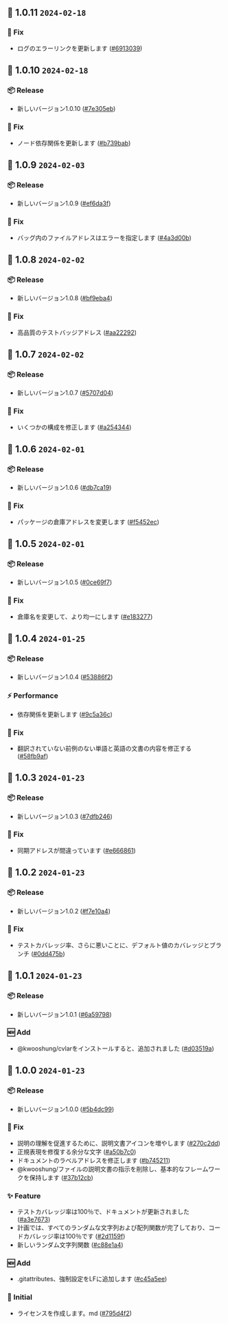 ## 🎉 1.0.11 `2024-02-18`
### 🐛 Fix
- ログのエラーリンクを更新します ([#6913039](https://github.com/kwooshung/Randoms/commit/691303914f7b1b255dc59fda09d0667fc797cdfc))

## 🎉 1.0.10 `2024-02-18`
### 📦 Release
- 新しいバージョン1.0.10 ([#7e305eb](https://github.com/kwooshung/Randoms/commit/7e305ebde44ec71d946eb4dd3d5ddb5bcacb98e7))
### 🐛 Fix
- ノード依存関係を更新します ([#b739bab](https://github.com/kwooshung/Randoms/commit/b739bab728faf11e4c24df1f01cd3208ea6d6273))

## 🎉 1.0.9 `2024-02-03`
### 📦 Release
- 新しいバージョン1.0.9 ([#ef6da3f](https://github.com/kwooshung/Randoms/commit/ef6da3f9a9498237f052978601397e95147b3851))
### 🐛 Fix
- バッグ内のファイルアドレスはエラーを指定します ([#4a3d00b](https://github.com/kwooshung/Randoms/commit/4a3d00b2b35ebc4bf5614d8f03b077b7c6d32328))

## 🎉 1.0.8 `2024-02-02`
### 📦 Release
- 新しいバージョン1.0.8 ([#bf9eba4](https://github.com/kwooshung/Randoms/commit/bf9eba46ee9cfc73b1ba7c7af0940ffc7763169b))
### 🐛 Fix
- 高品質のテストバッジアドレス ([#aa22292](https://github.com/kwooshung/Randoms/commit/aa22292f9ad29f827d1507a4e4a74c658e7f329e))

## 🎉 1.0.7 `2024-02-02`
### 📦 Release
- 新しいバージョン1.0.7 ([#5707d04](https://github.com/kwooshung/Randoms/commit/5707d04ec63f089a9fb8a9f8a76b6475e94a0bce))
### 🐛 Fix
- いくつかの構成を修正します ([#a254344](https://github.com/kwooshung/Randoms/commit/a25434499ccae08d23cc55e53790cb4d0f74421b))

## 🎉 1.0.6 `2024-02-01`
### 📦 Release
- 新しいバージョン1.0.6 ([#db7ca19](https://github.com/kwooshung/Randoms/commit/db7ca194eb0d711fbc2c45618f786dc3eac4733a))
### 🐛 Fix
- パッケージの倉庫アドレスを変更します ([#f5452ec](https://github.com/kwooshung/Randoms/commit/f5452ec067a9dbea64170a84cabdd6230be9d6f5))

## 🎉 1.0.5 `2024-02-01`
### 📦 Release
- 新しいバージョン1.0.5 ([#0ce69f7](https://github.com/kwooshung/Randoms/commit/0ce69f76f72cdc345b7defc9e4ae8eac01425d64))
### 🐛 Fix
- 倉庫名を変更して、より均一にします ([#e183277](https://github.com/kwooshung/Randoms/commit/e183277123766a7fc18b1152e5ae4ed0a1eca83d))

## 🎉 1.0.4 `2024-01-25`
### 📦 Release
- 新しいバージョン1.0.4 ([#53886f2](https://github.com/kwooshung/Randoms/commit/53886f290bc8b1e0d2301d51cfa30fe253c33959))
### ⚡ Performance
- 依存関係を更新します ([#9c5a36c](https://github.com/kwooshung/Randoms/commit/9c5a36c03c5c3f434a41ff34f439d522a6b58422))
### 🐛 Fix
- 翻訳されていない前例のない単語と英語の文書の内容を修正する ([#58fb9af](https://github.com/kwooshung/Randoms/commit/58fb9af2da4dab907abc56f2107bb95344fda8d8))

## 🎉 1.0.3 `2024-01-23`
### 📦 Release
- 新しいバージョン1.0.3 ([#7dfb246](https://github.com/kwooshung/Randoms/commit/7dfb246555f0314391b12d7ecef68da4962e154f))
### 🐛 Fix
- 同期アドレスが間違っています ([#e666861](https://github.com/kwooshung/Randoms/commit/e6668611d81dc3799d4652ea6fc3bfd68cc017ef))

## 🎉 1.0.2 `2024-01-23`
### 📦 Release
- 新しいバージョン1.0.2 ([#f7e10a4](https://github.com/kwooshung/Randoms/commit/f7e10a46811019178d7c4711def8fb07af9d8e60))
### 🐛 Fix
- テストカバレッジ率、さらに悪いことに、デフォルト値のカバレッジとブランチ ([#0dd475b](https://github.com/kwooshung/Randoms/commit/0dd475b0aa370cc584563fe7f35e2460e08a0e7b))

## 🎉 1.0.1 `2024-01-23`
### 📦 Release
- 新しいバージョン1.0.1 ([#6a59798](https://github.com/kwooshung/Randoms/commit/6a5979824461b4bd79a84dc321cff30fc5b6b858))
### 🆕 Add
- @kwooshung/cvlarをインストールすると、追加されました ([#d03519a](https://github.com/kwooshung/Randoms/commit/d03519a9b0ddd3df739b029e60d8aaf97fd71088))

## 🎉 1.0.0 `2024-01-23`
### 📦 Release
- 新しいバージョン1.0.0 ([#5b4dc99](https://github.com/kwooshung/Randoms/commit/5b4dc99eaf9e47d83b135568cd6ac3ee28314c3b))
### 🐛 Fix
- 説明の理解を促進するために、説明文書アイコンを増やします ([#270c2dd](https://github.com/kwooshung/Randoms/commit/270c2ddd9ed91a7ea7d2265020cc9dcb21f77b12))
- 正規表現を修復する余分な文字 ([#a50b7c0](https://github.com/kwooshung/Randoms/commit/a50b7c07339b0084478c846b5fe675225442dfd0))
- ドキュメントのラベルアドレスを修正します ([#b745211](https://github.com/kwooshung/Randoms/commit/b7452116b13812c6ac058228d875f124ff68df36))
- @kwooshung/ファイルの説明文書の指示を削除し、基本的なフレームワークを保持します ([#37b12cb](https://github.com/kwooshung/Randoms/commit/37b12cb9edae4859f407a6f5c5a234df0445bf06))
### ✨ Feature
- テストカバレッジ率は100％で、ドキュメントが更新されました ([#a3e7673](https://github.com/kwooshung/Randoms/commit/a3e767357675a2fc349510572ccaa52b72dad507))
- 計画では、すべてのランダムな文字列および配列関数が完了しており、コードカバレッジ率は100％です ([#2d1159f](https://github.com/kwooshung/Randoms/commit/2d1159fc6f99ddd0769bc605a17c9269f271627e))
- 新しいランダム文字列関数 ([#c88e1a4](https://github.com/kwooshung/Randoms/commit/c88e1a4e5511e913a6194df93b9e4c07a504813e))
### 🆕 Add
- .gitattributes、強制設定をLFに追加します ([#c45a5ee](https://github.com/kwooshung/Randoms/commit/c45a5ee2722626b288c3088492f23fd9ef886452))
### 🍻 Initial
- ライセンスを作成します。md ([#795d4f2](https://github.com/kwooshung/Randoms/commit/795d4f2ad6c17e7bcda8077242dc71464bfaee74))